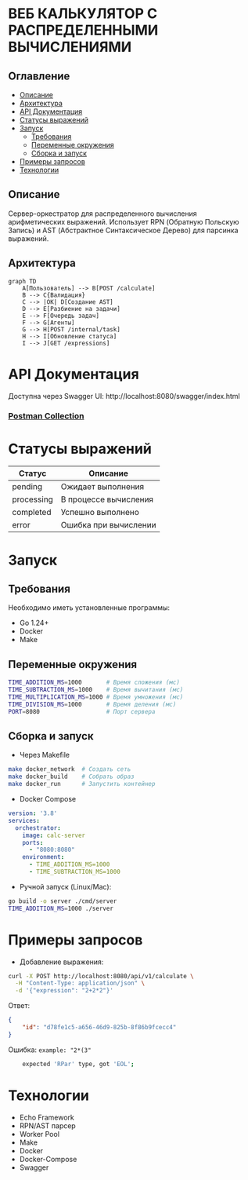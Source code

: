 # ВЕБ КАЛЬКУЛЯТОР С РАСПРЕДЕЛЕННЫМИ ВЫЧИСЛЕНИЯМИ

## Оглавление
- [Описание](#Описание)
- [Архитектура](#Архитектура)
- [API Документация](#api-документация)
- [Статусы выражений](#статусы-выражений)
- [Запуск](#запуск)
  - [Требования](#требования)
  - [Переменные окружения](#переменные-окружения)
  - [Сборка и запуск](#сборка-и-запуск)
- [Примеры запросов](#примеры-запросов)
- [Технологии](#технологии)

## Описание
Сервер-оркестратор для распределенного вычисления арифметических выражений. Использует RPN (Обратную Польскую Запись) и AST (Абстрактное Синтаксическое Дерево) для парсинка выражений.

## Архитектура
```mermaid
graph TD
    A[Пользователь] --> B[POST /calculate]
    B --> C{Валидация}
    C --> |OK| D[Создание AST]
    D --> E[Разбиение на задачи]
    E --> F[Очередь задач]
    F --> G[Агенты]
    G --> H[POST /internal/task]
    H --> I[Обновление статуса]
    I --> J[GET /expressions]
```

# API Документация
Доступна через Swagger UI: http://localhost:8080/swagger/index.html

### [Postman Collection](https://app.getpostman.com/join-team?invite_code=9cac2ae36844ef092a1cdc71606cb988f42f99edaf7d3ff684768b7782fee6eb)

# Статусы выражений


| Статус     | Описание              |
|------------|-----------------------| 
| pending    | Ожидает выполнения    |
| processing | В процессе вычисления |
| completed  | Успешно выполнено     |
| error      | Ошибка при вычислении |

# Запуск
## Требования
Необходимо иметь установленные программы:
* Go 1.24+
* Docker
* Make

## Переменные окружения
```bash
TIME_ADDITION_MS=1000       # Время сложения (мс)
TIME_SUBTRACTION_MS=1000    # Время вычитания (мс)
TIME_MULTIPLICATION_MS=1000 # Время умножения (мс)
TIME_DIVISION_MS=1000       # Время деления (мс)
PORT=8080                   # Порт сервера
```
## Сборка и запуск

* Через Makefile

```bash
make docker_network  # Создать сеть
make docker_build    # Собрать образ
make docker_run      # Запустить контейнер
```

* Docker Compose

```yaml
version: '3.8'
services:
  orchestrator:
    image: calc-server
    ports:
      - "8080:8080"
    environment:
      - TIME_ADDITION_MS=1000
      - TIME_SUBTRACTION_MS=1000
```

* Ручной запуск (Linux/Mac):

```bash
go build -o server ./cmd/server
TIME_ADDITION_MS=1000 ./server
```

# Примеры запросов

* Добавление выражения:

```bash
curl -X POST http://localhost:8080/api/v1/calculate \
  -H "Content-Type: application/json" \
  -d '{"expression": "2+2*2"}'
```

Ответ:

```json
{
    "id": "d78fe1c5-a656-46d9-825b-8f86b9fcecc4"
}
```

Ошибка:
`example: "2*(3"`
```bash
	expected 'RPar' type, got 'EOL';
```

# Технологии

- Echo Framework
- RPN/AST парсер
- Worker Pool
- Make
- Docker
- Docker-Compose
- Swagger
